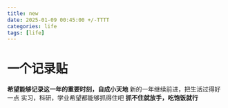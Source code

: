 ```yaml
---
title: new
date: 2025-01-09 00:45:00 +/-TTTT
categories: life
tags: [life]
---
```

# 一个记录贴 
**希望能够记录这一年的重要时刻，自成小天地**
新的一年继续前进，把生活过得好一点
实习，科研，学业希望都能够抓得住吧 
**抓不住就放手，吃饱饭就行**